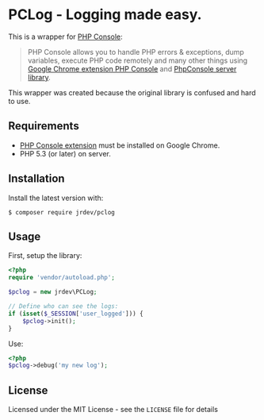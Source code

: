 # PCLog - Logging made easy.

This is a wrapper for [PHP Console](https://github.com/barbushin/php-console):

> PHP Console allows you to handle PHP errors & exceptions, dump variables, execute PHP code remotely and many other things using [Google Chrome extension PHP Console](https://chrome.google.com/webstore/detail/php-console/nfhmhhlpfleoednkpnnnkolmclajemef) and [PhpConsole server library](https://github.com/barbushin/php-console).

This wrapper was created because the original library is confused and hard to use.

## Requirements

* [PHP Console extension](https://chrome.google.com/webstore/detail/php-console/nfhmhhlpfleoednkpnnnkolmclajemef) must be installed on Google Chrome.
* PHP 5.3 (or later) on server.

## Installation

Install the latest version with:

```
$ composer require jrdev/pclog
```

## Usage

First, setup the library:

```php
<?php
require 'vendor/autoload.php';

$pclog = new jrdev\PCLog;

// Define who can see the logs:
if (isset($_SESSION['user_logged'])) {
    $pclog->init();
}
```

Use:

```php
<?php
$pclog->debug('my new log');
```

## License

Licensed under the MIT License - see the `LICENSE` file for details
